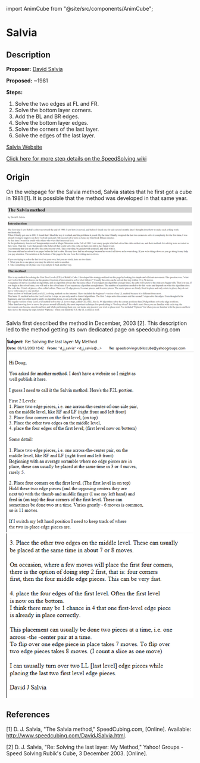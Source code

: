 import AnimCube from "@site/src/components/AnimCube";

# Salvia

<AnimCube params="config=../../ExhibitConfig.txt&facelets=ddddyddddwdwdwdwdwdbbdbdddbddgdgddggdddoooododdrdrdddr" width="400px" height="400px" />

## Description

**Proposer:** [David Salvia](CubingContributors/MethodDevelopers.md#salvia-david)

**Proposed:** ~1981

**Steps:**

1. Solve the two edges at FL and FR.
2. Solve the bottom layer corners.
3. Add the BL and BR edges.
4. Solve the bottom layer edges.
5. Solve the corners of the last layer.
6. Solve the edges of the last layer.

[Salvia Website](http://www.speedcubing.com/DavidJSalvia.html)

[Click here for more step details on the SpeedSolving wiki](https://www.speedsolving.com/wiki/index.php/Salvia_Method)

## Origin

On the webpage for the Salvia method, Salvia states that he first got a cube in 1981 [1]. It is possible that the method was developed in that same year.

![](img/Salvia/Salvia1.png)

Salvia first described the method in December, 2003 [2]. This description led to the method getting its own dedicated page on speedcubing.com

![](img/Salvia/Salvia2.png)
![](img/Salvia/Salvia3.png)

## References

[1] D. J. Salvia, "The Salvia method," SpeedCubing.com, [Online]. Available: http://www.speedcubing.com/DavidJSalvia.html.

[2] D. J. Salvia, "Re: Solving the last layer: My Method," Yahoo! Groups - Speed Solving Rubik's Cube, 3 December 2003. [Online].